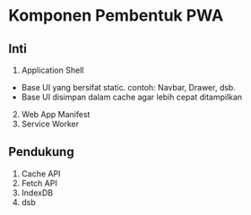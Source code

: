 # Komponen Pembentuk PWA

## Inti

1. Application Shell

-   Base UI yang bersifat static. contoh: Navbar, Drawer, dsb.
-   Base UI disimpan dalam cache agar lebih cepat ditampilkan

2. Web App Manifest
3. Service Worker

## Pendukung

1. Cache API
2. Fetch API
3. IndexDB
4. dsb
